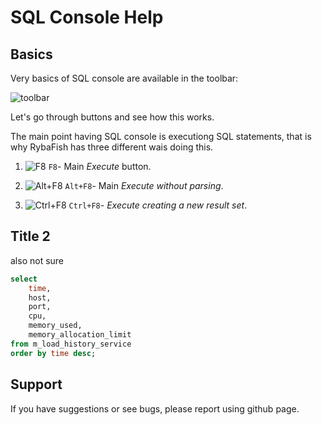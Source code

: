 # SQL Console Help

## Basics
Very basics of SQL console are available in the toolbar:

![toolbar](https://www.rybafish.net/sql_01_toolbar.png)

Let's go through buttons and see how this works. 

The main point having SQL console is executiong SQL statements, that is why RybaFish has three different wais doing this.

1. ![F8](https://www.rybafish.net/img/F8_icon.png) `F8`- Main *Execute* button.

2. ![Alt+F8](https://www.rybafish.net/img/F8alt_icon.png) `Alt+F8`- Main *Execute without parsing*.

3. ![Ctrl+F8](https://www.rybafish.net/img/F8ctrl_icon.png) `Ctrl+F8`- *Execute creating a new result set*.



## Title 2
also not sure

```SQL
select 
    time, 
    host, 
    port,
    cpu, 
    memory_used,
    memory_allocation_limit
from m_load_history_service
order by time desc;
```

## Support
If you have suggestions or see bugs, please report using github page.
